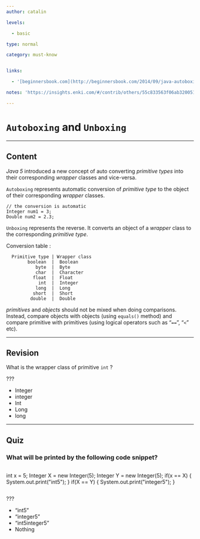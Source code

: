 ```yaml
---
author: catalin

levels:

  - basic

type: normal

category: must-know


links:

  - '[beginnersbook.com](http://beginnersbook.com/2014/09/java-autoboxing-and-unboxing-with-examples/){website}'

notes: 'https://insights.enki.com/#/contrib/others/55c833563f06ab320051aa89?search=kha'

---
```


# `Autoboxing` and `Unboxing`

---
## Content

*Java 5* introduced a new concept of auto converting *primitive types* into their corresponding *wrapper* classes and vice-versa.

`Autoboxing` represents automatic conversion of *primitive type*  to the object of their corresponding *wrapper* classes.
```
// the conversion is automatic
Integer num1 = 3;
Double num2 = 2.3;
```

`Unboxing` represents the reverse. It converts an object of a *wrapper* class to the corresponding *primitive type*.

Conversion table :
```
  Primitive type | Wrapper class
        boolean  |  Boolean
           byte  |  Byte
           char  |  Character
          float  |  Float
            int  |  Integer
           long  |  Long
          short  |  Short
         double  |  Double
```

*primitives* and *objects* should not be mixed when doing comparisons. Instead, compare objects with objects (using `equals()` method) and compare primitive with primitives (using logical operators such as “`==`”, “`<`” etc).

---
## Revision

What is the wrapper class of primitive `int` ?

???

* Integer
* integer
* Int
* Long
* long

---
## Quiz
### What will be printed by the following code snippet?
```
```
  int x = 5;
  Integer X = new Integer(5);
  Integer Y = new Integer(5);
  if(x == X) {
    System.out.print("int5");
  }
  if(X == Y) {
    System.out.print("integer5");
  }
```
```

 ???

* “int5”
* “integer5”
* “int5integer5”
* Nothing


